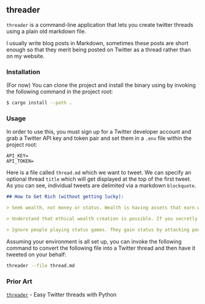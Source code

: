 ## threader

`threader` is a command-line application that lets you create twitter threads
using a plain old markdown file.

I usually write blog posts in Markdown, sometimes these posts are short enough
so that they merit being posted on Twitter as a thread rather than on my
website.

### Installation

(For now) You can clone the project and install the binary using by invoking the
following command in the project root:

```bash
$ cargo install --path .
```

### Usage

In order to use this, you must sign up for a Twitter developer account and grab
a Twitter API key and token pair and set them in a `.env` file within the
project root:

```.
API_KEY=
API_TOKEN=
```

Here is a file called `thread.md` which we want to tweet. We can specify an
optional thread `title` which will get displayed at the top of the first tweet.
As you can see, individual tweets are delimited via a markdown `blockquote`.

```markdown
## How to Get Rich (without getting lucky):

> Seek wealth, not money or status. Wealth is having assets that earn while you sleep. Money is how we transfer time and wealth. Status is your place in the social hierarchy.

> Understand that ethical wealth creation is possible. If you secretly despise wealth, it will elude you.

> Ignore people playing status games. They gain status by attacking people playing wealth creation games.
```

Assuming your environment is all set up, you can invoke the following command
to convert the following file into a Twitter thread and then have it tweeted on
your behalf:
```bash
threader --file thread.md
```

### Prior Art

[`threader`](https://github.com/choldgraf/threader) - Easy Twitter threads
with Python
